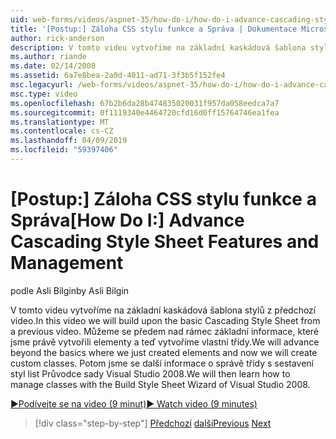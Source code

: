 ```yaml
---
uid: web-forms/videos/aspnet-35/how-do-i/how-do-i-advance-cascading-style-sheet-features-and-management
title: '[Postup:] Záloha CSS stylu funkce a Správa | Dokumentace Microsoftu'
author: rick-anderson
description: V tomto videu vytvoříme na základní kaskádová šablona stylů z předchozí video. Jsme se záloha nad rámec základy kde jsme právě vytvořili elementy a...
ms.author: riande
ms.date: 02/14/2008
ms.assetid: 6a7e8bea-2a0d-4011-ad71-3f3b5f152fe4
msc.legacyurl: /web-forms/videos/aspnet-35/how-do-i/how-do-i-advance-cascading-style-sheet-features-and-management
msc.type: video
ms.openlocfilehash: 67b2b6da28b474835020031f957da058eedca7a7
ms.sourcegitcommit: 0f1119340e4464720cfd16d0ff15764746ea1fea
ms.translationtype: MT
ms.contentlocale: cs-CZ
ms.lasthandoff: 04/09/2019
ms.locfileid: "59397406"
---
```

# <a name="how-do-i-advance-cascading-style-sheet-features-and-management"></a><span data-ttu-id="988a4-104">[Postup:] Záloha CSS stylu funkce a Správa</span><span class="sxs-lookup"><span data-stu-id="988a4-104">[How Do I:] Advance Cascading Style Sheet Features and Management</span></span>

<span data-ttu-id="988a4-105">podle Asli Bilgin</span><span class="sxs-lookup"><span data-stu-id="988a4-105">by Asli Bilgin</span></span>

<span data-ttu-id="988a4-106">V tomto videu vytvoříme na základní kaskádová šablona stylů z předchozí video.</span><span class="sxs-lookup"><span data-stu-id="988a4-106">In this video we will build upon the basic Cascading Style Sheet from a previous video.</span></span> <span data-ttu-id="988a4-107">Můžeme se předem nad rámec základní informace, které jsme právě vytvořili elementy a teď vytvoříme vlastní třídy.</span><span class="sxs-lookup"><span data-stu-id="988a4-107">We will advance beyond the basics where we just created elements and now we will create custom classes.</span></span> <span data-ttu-id="988a4-108">Potom jsme se další informace o správě třídy s sestavení styl list Průvodce sady Visual Studio 2008.</span><span class="sxs-lookup"><span data-stu-id="988a4-108">We will then learn how to manage classes with the Build Style Sheet Wizard of Visual Studio 2008.</span></span>

[<span data-ttu-id="988a4-109">&#9654;Podívejte se na video (9 minut)</span><span class="sxs-lookup"><span data-stu-id="988a4-109">&#9654; Watch video (9 minutes)</span></span>](https://channel9.msdn.com/Blogs/ASP-NET-Site-Videos/how-do-i-advance-cascading-style-sheet-features-and-management)

> [!div class="step-by-step"]
> <span data-ttu-id="988a4-110">[Předchozí](how-do-i-adding-elements-to-a-css-file-and-create-new-css-on-the-fly.md)
> [další](how-do-i-converting-a-net-20-windows-forms-application-to-net-35.md)</span><span class="sxs-lookup"><span data-stu-id="988a4-110">[Previous](how-do-i-adding-elements-to-a-css-file-and-create-new-css-on-the-fly.md)
[Next](how-do-i-converting-a-net-20-windows-forms-application-to-net-35.md)</span></span>
